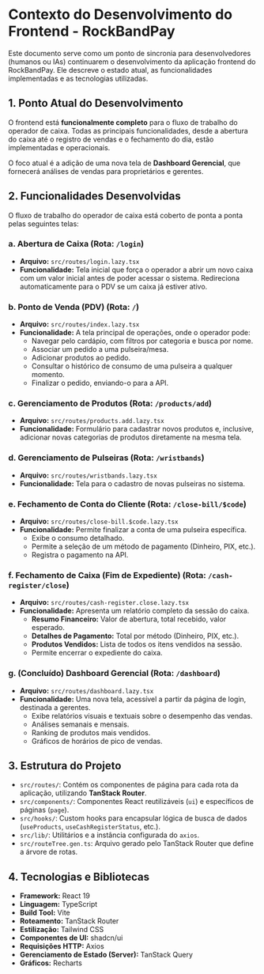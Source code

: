 # Contexto do Desenvolvimento do Frontend - RockBandPay

Este documento serve como um ponto de sincronia para desenvolvedores (humanos ou IAs) continuarem o desenvolvimento da aplicação frontend do RockBandPay. Ele descreve o estado atual, as funcionalidades implementadas e as tecnologias utilizadas.

## 1. Ponto Atual do Desenvolvimento

O frontend está **funcionalmente completo** para o fluxo de trabalho do operador de caixa. Todas as principais funcionalidades, desde a abertura do caixa até o registro de vendas e o fechamento do dia, estão implementadas e operacionais.

O foco atual é a adição de uma nova tela de **Dashboard Gerencial**, que fornecerá análises de vendas para proprietários e gerentes.

## 2. Funcionalidades Desenvolvidas

O fluxo de trabalho do operador de caixa está coberto de ponta a ponta pelas seguintes telas:

### a. Abertura de Caixa (Rota: `/login`)
- **Arquivo:** `src/routes/login.lazy.tsx`
- **Funcionalidade:** Tela inicial que força o operador a abrir um novo caixa com um valor inicial antes de poder acessar o sistema. Redireciona automaticamente para o PDV se um caixa já estiver ativo.

### b. Ponto de Venda (PDV) (Rota: `/`)
- **Arquivo:** `src/routes/index.lazy.tsx`
- **Funcionalidade:** A tela principal de operações, onde o operador pode:
  - Navegar pelo cardápio, com filtros por categoria e busca por nome.
  - Associar um pedido a uma pulseira/mesa.
  - Adicionar produtos ao pedido.
  - Consultar o histórico de consumo de uma pulseira a qualquer momento.
  - Finalizar o pedido, enviando-o para a API.

### c. Gerenciamento de Produtos (Rota: `/products/add`)
- **Arquivo:** `src/routes/products.add.lazy.tsx`
- **Funcionalidade:** Formulário para cadastrar novos produtos e, inclusive, adicionar novas categorias de produtos diretamente na mesma tela.

### d. Gerenciamento de Pulseiras (Rota: `/wristbands`)
- **Arquivo:** `src/routes/wristbands.lazy.tsx`
- **Funcionalidade:** Tela para o cadastro de novas pulseiras no sistema.

### e. Fechamento de Conta do Cliente (Rota: `/close-bill/$code`)
- **Arquivo:** `src/routes/close-bill.$code.lazy.tsx`
- **Funcionalidade:** Permite finalizar a conta de uma pulseira específica.
  - Exibe o consumo detalhado.
  - Permite a seleção de um método de pagamento (Dinheiro, PIX, etc.).
  - Registra o pagamento na API.

### f. Fechamento de Caixa (Fim de Expediente) (Rota: `/cash-register/close`)
- **Arquivo:** `src/routes/cash-register.close.lazy.tsx`
- **Funcionalidade:** Apresenta um relatório completo da sessão do caixa.
  - **Resumo Financeiro:** Valor de abertura, total recebido, valor esperado.
  - **Detalhes de Pagamento:** Total por método (Dinheiro, PIX, etc.).
  - **Produtos Vendidos:** Lista de todos os itens vendidos na sessão.
  - Permite encerrar o expediente do caixa.

### g. (Concluído) Dashboard Gerencial (Rota: `/dashboard`)
- **Arquivo:** `src/routes/dashboard.lazy.tsx`
- **Funcionalidade:** Uma nova tela, acessível a partir da página de login, destinada a gerentes.
  - Exibe relatórios visuais e textuais sobre o desempenho das vendas.
  - Análises semanais e mensais.
  - Ranking de produtos mais vendidos.
  - Gráficos de horários de pico de vendas.

## 3. Estrutura do Projeto

- `src/routes/`: Contém os componentes de página para cada rota da aplicação, utilizando **TanStack Router**.
- `src/components/`: Componentes React reutilizáveis (`ui`) e específicos de páginas (`page`).
- `src/hooks/`: Custom hooks para encapsular lógica de busca de dados (`useProducts`, `useCashRegisterStatus`, etc.).
- `src/lib/`: Utilitários e a instância configurada do `axios`.
- `src/routeTree.gen.ts`: Arquivo gerado pelo TanStack Router que define a árvore de rotas.

## 4. Tecnologias e Bibliotecas

- **Framework:** React 19
- **Linguagem:** TypeScript
- **Build Tool:** Vite
- **Roteamento:** TanStack Router
- **Estilização:** Tailwind CSS
- **Componentes de UI:** shadcn/ui
- **Requisições HTTP:** Axios
- **Gerenciamento de Estado (Server):** TanStack Query
- **Gráficos:** Recharts
